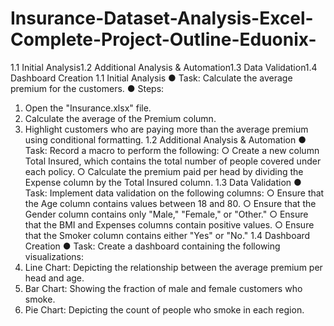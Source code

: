 # Insurance-Dataset-Analysis-Excel-Complete-Project-Outline-Eduonix-
1.1 Initial Analysis1.2 Additional Analysis &amp; Automation1.3 Data Validation1.4 Dashboard Creation
1.1 Initial Analysis
● Task: Calculate the average premium for the customers.
● Steps:
1. Open the "Insurance.xlsx" file.
2. Calculate the average of the Premium column.
3. Highlight customers who are paying more than the average premium using
conditional formatting.
1.2 Additional Analysis & Automation
● Task: Record a macro to perform the following:
○ Create a new column Total Insured, which contains the total number of
people covered under each policy.
○ Calculate the premium paid per head by dividing the Expense column by the
Total Insured column.
1.3 Data Validation
● Task: Implement data validation on the following columns:
○ Ensure that the Age column contains values between 18 and 80.
○ Ensure that the Gender column contains only "Male," "Female," or "Other."
○ Ensure that the BMI and Expenses columns contain positive values.
○ Ensure that the Smoker column contains either "Yes" or "No."
1.4 Dashboard Creation
● Task: Create a dashboard containing the following visualizations:
1. Line Chart: Depicting the relationship between the average premium per head
and age.
2. Bar Chart: Showing the fraction of male and female customers who smoke.
3. Pie Chart: Depicting the count of people who smoke in each region.
